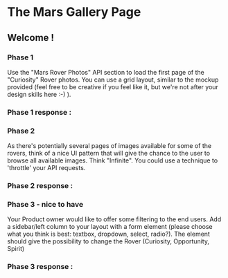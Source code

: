 # The Mars Gallery Page

## Welcome !


### Phase 1

Use the "Mars Rover Photos" API section to load the first page of the "Curiosity" Rover photos. You can use a grid layout, similar to the mockup provided (feel free to be creative if you feel like it, but we're not after your design skills here :-) ).

### Phase 1 response : 




### Phase 2

As there's potentially several pages of images available for some of the rovers, think of a nice UI pattern that will give the chance to the user to browse all available images. Think "Infinite". You could use a technique to 'throttle' your API requests.

### Phase 2 response : 



### Phase 3 - nice to have

Your Product owner would like to offer some filtering to the end users. Add a sidebar/left column to your layout with a form element (please choose what you think is best: textbox, dropdown, select, radio?).  The element should give the possibility to change the Rover (Curiosity, Opportunity, Spirit)

### Phase 3 response : 
